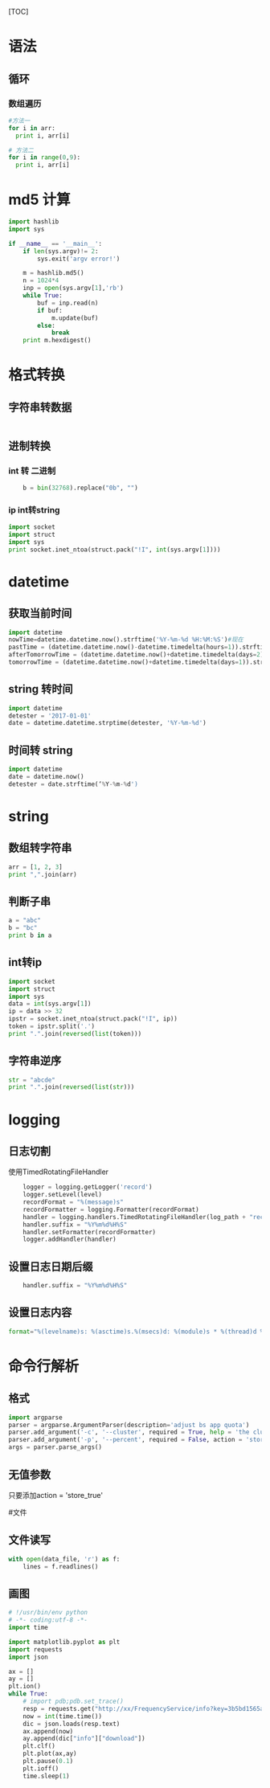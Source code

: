 [TOC]
# 语法

## 循环

### 数组遍历

```python
#方法一
for i in arr:
  print i, arr[i]

# 方法二
for i in range(0,9):
  print i, arr[i]
```

# md5 计算

``` python
import hashlib
import sys

if __name__ == '__main__':
    if len(sys.argv)!= 2:
        sys.exit('argv error!')

    m = hashlib.md5()
    n = 1024*4
    inp = open(sys.argv[1],'rb')
    while True:
        buf = inp.read(n)
        if buf:
            m.update(buf)
        else:
            break
    print m.hexdigest()
```

# 格式转换

## 字符串转数据

``` python

```



## 进制转换

### int 转 二进制

``` python
    b = bin(32768).replace("0b", "")
```
### ip int转string

```python
import socket
import struct
import sys
print socket.inet_ntoa(struct.pack("!I", int(sys.argv[1])))
```



# datetime

## 获取当前时间
```python
import datetime
nowTime=datetime.datetime.now().strftime('%Y-%m-%d %H:%M:%S')#现在
pastTime = (datetime.datetime.now()-datetime.timedelta(hours=1)).strftime('%Y-%m-%d %H:%M:%S')#过去一小时时间
afterTomorrowTime = (datetime.datetime.now()+datetime.timedelta(days=2)).strftime('%Y-%m-%d %H:%M:%S')#后天
tomorrowTime = (datetime.datetime.now()+datetime.timedelta(days=1)).strftime('%Y-%m-%d %H:%M:%S')#明天
```
## string 转时间
``` python
import datetime
detester = '2017-01-01'
date = datetime.datetime.strptime(detester, '%Y-%m-%d')
```
## 时间转 string
``` python
import datetime
date = datetime.now()
detester = date.strftime(‘%Y-%m-%d')
```
# string

## 数组转字符串

```python
arr = [1, 2, 3]
print ",".join(arr)
```
## 判断子串

```python
a = "abc"
b = "bc"
print b in a
```

## int转ip

```python
import socket
import struct
import sys
data = int(sys.argv[1])
ip = data >> 32
ipstr = socket.inet_ntoa(struct.pack("!I", ip))
token = ipstr.split('.')
print ".".join(reversed(list(token)))
```

## 字符串逆序

```python
str = "abcde"
print ".".join(reversed(list(str)))
```

# logging

## 日志切割
使用TimedRotatingFileHandler
```python
    logger = logging.getLogger('record')
    logger.setLevel(level)
    recordFormat = "%(message)s"
    recordFormatter = logging.Formatter(recordFormat)
    handler = logging.handlers.TimedRotatingFileHandler(log_path + "record.log", when='S', backupCount=4)
    handler.suffix = "%Y%m%d%H%S"
    handler.setFormatter(recordFormatter)
    logger.addHandler(handler)
```
## 设置日志日期后缀
```python
    handler.suffix = "%Y%m%d%H%S"
```

## 设置日志内容
```python
format="%(levelname)s: %(asctime)s.%(msecs)d: %(module)s * %(thread)d %(message)s <%(filename)s:%(lineno)d>"
```
# 命令行解析
## 格式

```python
import argparse
parser = argparse.ArgumentParser(description='adjust bs app quota')
parser.add_argument('-c', '--cluster', required = True, help = 'the cluster')
parser.add_argument('-p', '--percent', required = False, action = 'store_true',help = 'use percent or absolute value')
args = parser.parse_args()
```
## 无值参数

只要添加action = 'store_true'

#文件

## 文件读写

```python
with open(data_file, 'r') as f:
    lines = f.readlines()
```

## 画图

```python
# !/usr/bin/env python
# -*- coding:utf-8 -*-
import time

import matplotlib.pyplot as plt
import requests
import json

ax = []                    
ay = []                    
plt.ion()                  
while True:
    # import pdb;pdb.set_trace()
    resp = requests.get("http://xx/FrequencyService/info?key=3b5bd1565a1f456e9d9f0b400389765f")
    now = int(time.time())
    dic = json.loads(resp.text)
    ax.append(now)
    ay.append(dic["info"]["download"])
    plt.clf()              
    plt.plot(ax,ay)        
    plt.pause(0.1)         
    plt.ioff()             
    time.sleep(1)
    
```

